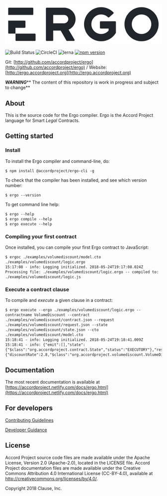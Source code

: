 ![Ergo](./docs/ergologo.png)

![Build Status](https://travis-ci.org/accordproject/ergo.svg?branch=master)
![CircleCI](https://circleci.com/gh/accordproject/ergo.svg?style=shield)
![lerna](https://img.shields.io/badge/maintained%20with-lerna-cc00ff.svg)
[![npm version](https://badge.fury.io/js/%40accordproject%2Fergo-cli.svg)](https://badge.fury.io/js/%40accordproject%2Fergo-cli)

Git: [http://github.com/accordproject/ergo](http://github.com/accordproject/ergo) / Website: [http://ergo.accordproject.org](http://ergo.accordproject.org)

_**WARNING**_** The content of this repository is work in progress and subject to change**

## About

This is the source code for the Ergo compiler. Ergo is the Accord Project language for Smart _Legal_ Contracts.

## Getting started

### Install

To install the Ergo compiler and command-line, do:

```text
$ npm install @accordproject/ergo-cli -g
```

To check that the compiler has been installed, and see which version number:

```text
$ ergo --version
```

To get command line help:

```text
$ ergo --help
$ ergo compile --help
$ ergo execute --help
```

### Compiling your first contract

Once installed, you can compile your first Ergo contract to JavaScript:

```text
$ ergoc ./examples/volumediscount/model.cto ./examples/volumediscount/logic.ergo
15:17:08 - info: Logging initialized. 2018-05-24T19:17:08.024Z
Processing file: ./examples/volumediscount/logic.ergo -- compiled to: ./examples/volumediscount/logic.js
```

### Execute a contract clause

To compile and _execute_ a given clause in a contract:

```text
$ ergo execute --ergo ./examples/volumediscount/logic.ergo --contractname VolumeDiscount --contract ./examples/volumediscount/contract.json --request ./examples/volumediscount/request.json --state ./examples/volumediscount/state.json --cto ./examples/volumediscount/model.cto
15:18:41 - info: Logging initialized. 2018-05-24T19:18:41.009Z
15:18:41 - info: {"emit":[],"state":{"$class":"org.accordproject.contract.State","status":"EXECUTORY"},"response":{"discountRate":2.8,"$class":"org.accordproject.volumediscount.VolumeDiscountResponse"}}
```

## Documentation

The most recent documentation is available at [https://accordproject.netlify.com/docs/ergo.html](https://accordproject.netlify.com/docs/ergo.html)

## For developers

[Contributing Guidelines](contribute-to-ergo/contributing.md)

[Developer Guidance](contribute-to-ergo/developers/)

## License <a name="license"></a>
Accord Project source code files are made available under the Apache License, Version 2.0 (Apache-2.0), located in the LICENSE file. Accord Project documentation files are made available under the Creative Commons Attribution 4.0 International License (CC-BY-4.0), available at http://creativecommons.org/licenses/by/4.0/.

Copyright 2018 Clause, Inc.

